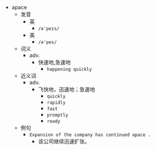 - apace
  - 发音
    - 英
      - `/ə'peɪs/`
    - 美
      - `/ə'pes/`
  - 词义
    - adv.
      - 快速地,急速地
        - `happening quickly`
  - 近义词
    - adv.
      - 飞快地，迅速地；急速地
        - `quickly`
        - `rapidly`
        - `fast`
        - `promptly`
        - `ready`
  - 例句
    - `Expansion of the company has continued apace .`
      - 该公司继续迅速扩张。

